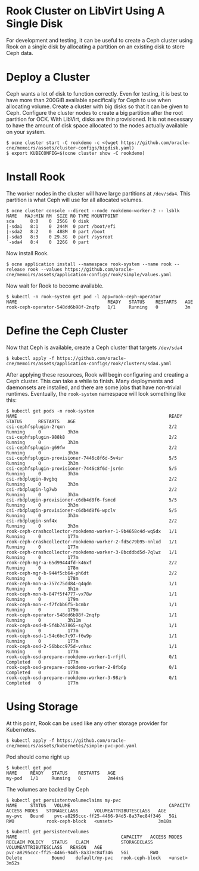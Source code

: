 # Rook Cluster on LibVirt Using A Single Disk

For development and testing, it can be useful to create a Ceph cluster using
Rook on a single disk by allocating a partition on an existing disk to store
Ceph data.

# Deploy a Cluster

Ceph wants a lot of disk to function correctly.  Even for testing, it is best
to have more than 200GiB available specifically for Ceph to use when allocating
volume.  Create a cluster with big disks so that it can be given to Ceph.
Configure the cluster nodes to create a big partition after the root partition
for OCK.  With LibVirt, disks are thin provisioned.  It is not necessary to
have the amount of disk space allocated to the nodes actually available on
your system.

```
$ ocne cluster start -C rookdemo -c <(wget https://github.com/oracle-cne/memoirs/assets/cluster-configs/bigdisk.yaml)
$ export KUBECONFIG=$(ocne cluster show -C rookdemo)
```

# Install Rook

The worker nodes in the cluster will have large partitions at `/dev/sda4`.  This
partition is what Ceph will use for all allocated volumes.

```
$ ocne cluster console --direct --node rookdemo-worker-2 -- lsblk
NAME   MAJ:MIN RM  SIZE RO TYPE MOUNTPOINT
sda      8:0    0  256G  0 disk 
|-sda1   8:1    0  244M  0 part /boot/efi
|-sda2   8:2    0  488M  0 part /boot
|-sda3   8:3    0 29.3G  0 part /sysroot
`-sda4   8:4    0  226G  0 part 
```

Now install Rook.

```
$ ocne application install --namespace rook-system --name rook --release rook --values https://github.com/oracle-cne/memoirs/assets/application-configs/rook/simple/values.yaml
```

Now wait for Rook to become available.
```
$ kubectl -n rook-system get pod -l app=rook-ceph-operator
NAME                                  READY   STATUS    RESTARTS   AGE
rook-ceph-operator-548dd6b98f-2nqfp   1/1     Running   0          3m
```

# Define the Ceph Cluster

Now that Ceph is available, create a Ceph cluster that targets `/dev/sda4`

```
$ kubectl apply -f https://github.com/oracle-cne/memoirs/assets/application-configs/rook/clusters/sda4.yaml
```

After applying these resources, Rook will begin configuring and creating a
Ceph cluster.  This can take a while to finish.  Many deployments and daemonsets
are installed, and there are some jobs that have non-trivial runtimes.
Eventually, the `rook-system` namespace will look something like this:

```
$ kubectl get pods -n rook-system
NAME                                                         READY   STATUS      RESTARTS   AGE
csi-cephfsplugin-2rqxn                                       2/2     Running     0          3h3m
csi-cephfsplugin-988k8                                       2/2     Running     0          3h3m
csi-cephfsplugin-g69fw                                       2/2     Running     0          3h3m
csi-cephfsplugin-provisioner-7446c8f6d-5v4sr                 5/5     Running     0          3h3m
csi-cephfsplugin-provisioner-7446c8f6d-jsr6n                 5/5     Running     0          3h3m
csi-rbdplugin-8vgbq                                          2/2     Running     0          3h3m
csi-rbdplugin-lg7wb                                          2/2     Running     0          3h3m
csi-rbdplugin-provisioner-c6db4d8f6-fsmcd                    5/5     Running     0          3h3m
csi-rbdplugin-provisioner-c6db4d8f6-wpclv                    5/5     Running     0          3h3m
csi-rbdplugin-snf4x                                          2/2     Running     0          3h3m
rook-ceph-crashcollector-rookdemo-worker-1-9b4658c4d-wq5dx   1/1     Running     0          177m
rook-ceph-crashcollector-rookdemo-worker-2-fd5c79b95-nnlxd   1/1     Running     0          177m
rook-ceph-crashcollector-rookdemo-worker-3-8bcddbd5d-7qlwz   1/1     Running     0          177m
rook-ceph-mgr-a-65d99444fd-k46xf                             2/2     Running     0          178m
rook-ceph-mgr-b-944f5cb64-ph6dt                              2/2     Running     0          178m
rook-ceph-mon-a-757c75dd84-q4qdn                             1/1     Running     0          3h1m
rook-ceph-mon-b-847f5f4777-vx78w                             1/1     Running     0          179m
rook-ceph-mon-c-f7fcbb6f5-bcmbr                              1/1     Running     0          179m
rook-ceph-operator-548dd6b98f-2nqfp                          1/1     Running     0          3h11m
rook-ceph-osd-0-5f4b747865-sg7g4                             1/1     Running     0          177m
rook-ceph-osd-1-54c6bc7c97-f6w9p                             1/1     Running     0          177m
rook-ceph-osd-2-56bbcc975d-vnhsc                             1/1     Running     0          177m
rook-ceph-osd-prepare-rookdemo-worker-1-rfjfl                0/1     Completed   0          177m
rook-ceph-osd-prepare-rookdemo-worker-2-8fb6p                0/1     Completed   0          177m
rook-ceph-osd-prepare-rookdemo-worker-3-98zrb                0/1     Completed   0          177m
```

# Using Storage

At this point, Rook can be used like any other storage provider for Kubernetes.

```
$ kubectl apply -f https://github.com/oracle-cne/memoirs/assets/kubernetes/simple-pvc-pod.yaml
```

Pod should come right up


```
$ kubectl get pod
NAME     READY   STATUS    RESTARTS   AGE
my-pod   1/1     Running   0          2m44s$
```

The volumes are backed by Ceph

```
$ kubectl get persistentvolumeclaims my-pvc 
NAME     STATUS   VOLUME                                     CAPACITY   ACCESS MODES   STORAGECLASS      VOLUMEATTRIBUTESCLASS   AGE
my-pvc   Bound    pvc-a8295ccc-ff25-4466-94d5-8a37ec84f346   5Gi        RWO            rook-ceph-block   <unset>                 3m18s

$ kubectl get persistentvolumes
NAME                                       CAPACITY   ACCESS MODES   RECLAIM POLICY   STATUS   CLAIM            STORAGECLASS      VOLUMEATTRIBUTESCLASS   REASON   AGE
pvc-a8295ccc-ff25-4466-94d5-8a37ec84f346   5Gi        RWO            Delete           Bound    default/my-pvc   rook-ceph-block   <unset>                          3m52s
```
